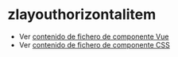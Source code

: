 # zlayouthorizontalitem

 - Ver [contenido de fichero de componente Vue](./zlayouthorizontalitem.vue)
 - Ver [contenido de fichero de componente CSS](./zlayouthorizontalitem.css)
